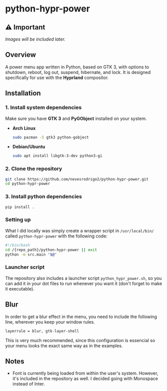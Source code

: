 # python-hypr-power

## ⚠️ Important

*Images will be included later.*

## Overview
A power menu app written in Python, based on GTK 3, with options to shutdown, reboot, log out, suspend, hibernate, and lock.
It is designed specifically for use with the **Hyprland** compositor.

## Installation

### 1. Install system dependencies
Make sure you have **GTK 3** and **PyGObject** installed on your system.

- **Arch Linux**
  ```bash
  sudo pacman -S gtk3 python-gobject
- **Debian/Ubuntu**
  ```bash
  sudo apt install libgtk-3-dev python3-gi
### 2. Clone the repository
  ```bash
  git clone https://github.com/nevesrodrigo2/python-hypr-power.git
  cd python-hypr-power
  ```
### 3. Install python dependencies
  ```bash
  pip install .
  ```
### Setting up
What I did locally was simply create a wrapper script in `/usr/local/bin/` called `python-hypr-power` with the following code:

```bash
#!/bin/bash
cd /{repo_path}/python-hypr-power || exit
python -m src.main "$@"
```

### Launcher script
The repository also includes a launcher script `python_hypr_power.sh`, so you can add it in your dot files to run whenever you want it (don't forget to make it executable).
## Blur
In order to get a blur effect in the menu, you need to include the following line, wherever you keep your window rules. 

`layerrule = blur, gtk-layer-shell`

This is very much recommended, since this configuration is essencial so your menu looks the exact same way as in the examples.

## Notes
- Font is currently being loaded from within the user's system. However, it's included in the repository as well. I decided going with Monospace instead of Inter. 